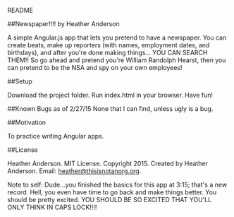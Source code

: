README

##Newspaper!!!!
by Heather Anderson

A simple Angular.js app that lets you pretend to have a newspaper. You can create beats, make up reporters (with names, employment dates, and birthdays), and after you're done making things... YOU CAN SEARCH THEM!! So go ahead and pretend you're William Randolph Hearst, then you can pretend to be the NSA and spy on your own employees!

##Setup

Download the project folder.
Run index.html in your browser.
Have fun!

##Known Bugs as of 2/27/15
None that I can find, unless ugly is a bug.

##Motivation

To practice writing Angular apps.

##License

Heather Anderson. MIT License. Copyright 2015. Created by Heather Anderson. Email: heather@thisisnotanorg.org.

Note to self: Dude...you finished the basics for this app at 3:15; that's a new record. Hell, you even have time to go back and make things better. You should be pretty excited. YOU SHOULD BE SO EXCITED THAT YOU'LL ONLY THINK IN CAPS LOCK!!!!
